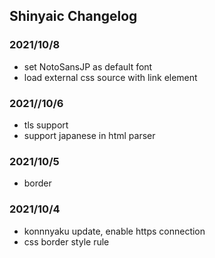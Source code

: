 ## Shinyaic Changelog

### 2021/10/8

- set NotoSansJP as default font
- load external css source with link element

### 2021//10/6

- tls support
- support japanese in html parser

### 2021/10/5

- border

### 2021/10/4

- konnnyaku update, enable https connection
- css border style rule
